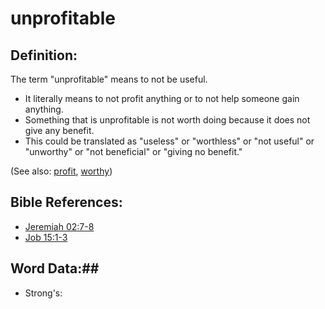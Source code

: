 # unprofitable #

## Definition: ##

The term "unprofitable" means to not be useful.

* It literally means to not profit anything or to not help someone gain anything.
* Something that is unprofitable is not worth doing because it does not give any benefit.
* This could be translated as "useless" or "worthless" or "not useful" or "unworthy" or "not beneficial" or "giving no benefit."

(See also: [profit](../other/profit.md), [worthy](../kt/worthy.md))

## Bible References: ##

* [Jeremiah 02:7-8](rc://en/tn/help/jer/02/07)
* [Job 15:1-3](rc://en/tn/help/job/15/01)

## Word Data:##

* Strong's: 

